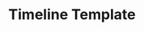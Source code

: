 ---
# This layout is for the Timeline Template page
layout: bibleStoryLineCREATOR
title: "Timeline Template"
categories: ["Timeline"]
---